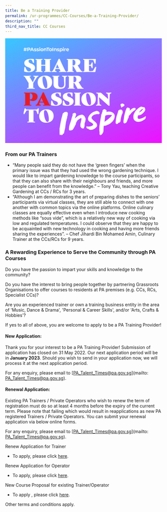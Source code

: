 ```yaml
---
title: Be a Training Provider
permalink: /ur-programmes/CC-Courses/Be-a-Training-Provider/
description: ""
third_nav_title: CC Courses
---
```

<img style="width:600px" align="centre" src="/images/Programmes/CC%20Courses/Trainer%20ad_PA%20website%201462x975.jpg">

### From our PA Trainers
* “Many people said they do not have the ‘green fingers’ when the primary issue was that they had used the wrong gardening technique. I would like to impart gardening knowledge to the course participants, so that they can also share with their neighbours and friends, and more people can benefit from the knowledge.” – Tony Yau, teaching Creative Gardening at CCs / RCs for 3 years.
* “Although I am demonstrating the art of preparing dishes to the seniors’ participants via virtual classes, they are still able to connect with one another with common topics via the online platforms.  Online culinary classes are equally effective even when I introduce new cooking methods like “sous vide”, which is a relatively new way of cooking via low and regulated temperatures.  I could observe that they are happy to be acquainted with new technology in cooking and having more friends sharing the experiences”.  – Chef Jihardi Bin Mohamed Amin, Culinary Trainer at the CCs/RCs for 9 years.
 

### A Rewarding Experience to Serve the Community through PA Courses
Do you have the passion to impart your skills and knowledge to the community?

Do you have the interest to bring people together by partnering Grassroots Organisations to offer courses to residents at PA premises (e.g. CCs, RCs, Specialist CCs)?

Are you an experienced trainer or own a training business entity in the area of  'Music, Dance & Drama', 'Personal & Career Skills', and/or 'Arts, Crafts & Hobbies'?

If yes to all of above, you are welcome to apply to be a PA Training Provider!  

 

#### New Application:

Thank you for your interest to be a PA Training Provider!  Submission of application has closed on 31 May 2022. Our next application period will be in **January 2023**.  Should you wish to send in your application now, we will process it at the next application period.  

For any enquiry, please email to [PA_Talent_Times@pa.gov.sg](mailto: PA_Talent_Times@pa.gov.sg).

 

#### Renewal Application:

Existing PA Trainers / Private Operators who wish to renew the term of registration must do so at least 4 months before the expiry of the current term. Please note that failing which would result in reapplications as new PA registered Trainers / Private Operators. You can submit your renewal application via below online forms.

For any enquiry, please email to [PA_Talent_Times@pa.gov.sg](mailto: PA_Talent_Times@pa.gov.sg).

 

Renew Application for Trainer

* To apply, please click [here](https://form.gov.sg/5dc4e2b0ad9a13001268159f).
 

Renew Application for Operator

* To apply, please click [here](https://form.gov.sg/5dfb44758967b800114b919f).

New Course Proposal for existing Trainer/Operator

* To apply , please click [here](http://www.go.gov.sg/courseproposal).
 

Other terms and conditions apply.